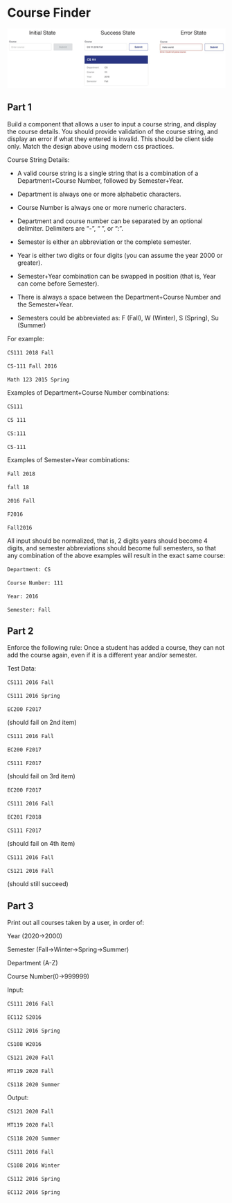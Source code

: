 

# Course Finder

![](https://raw.githubusercontent.com/christineurban/course-finder/master/src/screenshot.png)

## Part 1
Build a component that allows a user to input a course string, and display the course details. You should provide validation of the course string, and display an error if what they entered is invalid. This should be client side only. Match the design above using modern css practices.

Course String Details:

 - A valid course string is a single string that is a combination of a Department+Course Number, followed by Semester+Year.

- Department is always one or more alphabetic characters.

- Course Number is always one or more numeric characters.

- Department and course number can be separated by an optional delimiter.
Delimiters are “-”, “ ”, or “:”.

- Semester is either an abbreviation or the complete semester.

- Year is either two digits or four digits (you can assume the year 2000 or greater).

- Semester+Year combination can be swapped in position (that is, Year can come before Semester).

- There is always a space between the Department+Course Number and the Semester+Year.

- Semesters could be abbreviated as: F (Fall), W (Winter), S (Spring), Su (Summer)

For example:

`CS111 2018 Fall`

`CS-111 Fall 2016`

`Math 123 2015 Spring`

Examples of Department+Course Number combinations:

`CS111`

`CS 111`

`CS:111`

`CS-111`

Examples of Semester+Year combinations:

`Fall 2018`

`fall 18`

`2016 Fall`

`F2016`

`Fall2016`

All input should be normalized, that is, 2 digits years should become 4 digits, and semester abbreviations should become full semesters, so that any combination of the above examples will result in the exact same course:

`Department: CS`

`Course Number: 111`

`Year: 2016`

`Semester: Fall`

## Part 2
Enforce the following rule: Once a student has added a course, they can not add the course again, even if it is a different year and/or semester.

Test Data:

`CS111 2016 Fall`

`CS111 2016 Spring`

`EC200 F2017`

(should fail on 2nd item)

`CS111 2016 Fall`

`EC200 F2017`

`CS111 F2017`

(should fail on 3rd item)

`EC200 F2017`

`CS111 2016 Fall`

`EC201 F2018`

`CS111 F2017`

(should fail on 4th item)

`CS111 2016 Fall`

`CS121 2016 Fall`

(should still succeed) 

## Part 3
Print out all courses taken by a user, in order of:

Year (2020->2000)

Semester (Fall->Winter->Spring->Summer)

Department (A-Z)

Course Number(0->999999)


Input:

`CS111 2016 Fall`

`EC112 S2016`

`CS112 2016 Spring`

`CS108 W2016`

`CS121 2020 Fall`

`MT119 2020 Fall`

`CS118 2020 Summer`

Output:

`CS121 2020 Fall`

`MT119 2020 Fall`

`CS118 2020 Summer`

`CS111 2016 Fall`

`CS108 2016 Winter`

`CS112 2016 Spring`

`EC112 2016 Spring `
